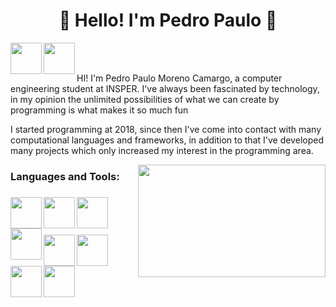 <h1 align = "center">👋 Hello! I'm Pedro Paulo 👋</h1>

<a href="https://www.linkedin.com/in/pedro-paulo-moreno-camargo-93945a177?lipi=urn%3Ali%3Apage%3Ad_flagship3_profile_view_base_contact_details%3B46mJblmxTy6S7qZ3ydNs4Q%3D%3D" target="blank"><img align="left" src="https://cdn-icons-png.flaticon.com/512/3536/3536505.png" height="50"/></a>
<a href="https://www.instagram.com/pedro_camargo95/" target="blank"><img align="left" src="https://cdn-icons-png.flaticon.com/512/2111/2111463.png" height="50" /></a>
</br>
</br>

<p> HI! I'm Pedro Paulo Moreno Camargo, a computer engineering student at INSPER. I've always been fascinated by technology, in my opinion the unlimited possibilities of what we can create by programming is what makes it so much fun  </p>
<p>I started programming at 2018, since then I've come into contact with many computational languages and frameworks, in addition to that I've developed many projects which only increased my interest in the programming area.  </p>
<img align="right" src="https://media.tenor.com/YUzRkMOL-3EAAAAC/programming-computer-frog.gif" height="180" width = "300"/>

<h3>Languages and Tools: <h3> 
   <img align = "left" src="https://cdn-icons-png.flaticon.com/512/5968/5968350.png" height="50"/>
   <img align = "left" src="https://cdn-icons-png.flaticon.com/512/5968/5968267.png" height="50"/>
   <img align = "left" src="https://cdn-icons-png.flaticon.com/512/919/919826.png" height="50"/>
   <img align = "left"src="https://cdn-icons-png.flaticon.com/512/5968/5968292.png" height="50"/><br/><br/><br/>
   <img  align = "left" src="https://cdn-icons-png.flaticon.com/512/1183/1183672.png" height="50"/>
   <img  align = "left" src="https://cdn-icons-png.flaticon.com/512/226/226777.png" height="50"/>
   <img  align = "left" src="https://cdn-icons-png.flaticon.com/512/2232/2232241.png" height="50"/>
   <img  align = "left" src="https://cdn-icons-png.flaticon.com/512/4494/4494748.png" height="50"/>


